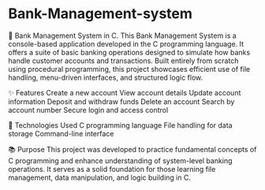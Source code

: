 # Bank-Management-system
🏦 Bank Management System in C.
This Bank Management System is a console-based application developed in the C programming language. It offers a suite of basic banking operations designed to simulate how banks handle customer accounts and transactions. Built entirely from scratch using procedural programming, this project showcases efficient use of file handling, menu-driven interfaces, and structured logic flow.

✨ Features
Create a new account
View account details
Update account information
Deposit and withdraw funds
Delete an account
Search by account number
Secure login and access control

🔧 Technologies Used
C programming language
File handling for data storage
Command-line interface

📚 Purpose
This project was developed to practice fundamental concepts of C programming and enhance understanding of system-level banking operations. It serves as a solid foundation for those learning file management, data manipulation, and logic building in C.
